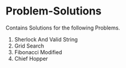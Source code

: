 # Problem-Solutions
Contains Solutions for the following Problems.                  
1. Sherlock And Valid String     
2. Grid Search                                     
3. Fibonacci Modified                                
4. Chief Hopper
